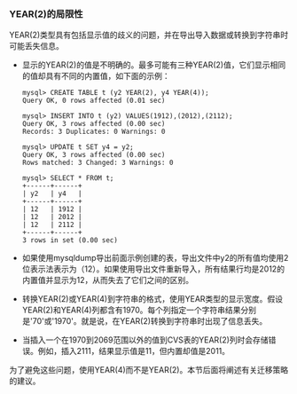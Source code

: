 ### YEAR(2)的局限性

YEAR(2)类型具有包括显示值的歧义的问题，并在导出导入数据或转换到字符串时可能丢失信息。

* 显示的YEAR(2)的值是不明确的。最多可能有三种YEAR(2)值，它们显示相同的值却具有不同的内置值，如下面的示例：

    ```
    mysql> CREATE TABLE t (y2 YEAR(2), y4 YEAR(4));
    Query OK, 0 rows affected (0.01 sec)
    
    mysql> INSERT INTO t (y2) VALUES(1912),(2012),(2112);
    Query OK, 3 rows affected (0.00 sec)
    Records: 3 Duplicates: 0 Warnings: 0
    
    mysql> UPDATE t SET y4 = y2;
    Query OK, 3 rows affected (0.00 sec)
    Rows matched: 3 Changed: 3 Warnings: 0
    
    mysql> SELECT * FROM t;
    +------+------+
    | y2   | y4   |
    +------+------+
    | 12   | 1912 |
    | 12   | 2012 |
    | 12   | 2112 |
    +------+------+
    3 rows in set (0.00 sec)
    ```

* 如果使用mysqldump导出前面示例创建的表，导出文件中y2的所有值均使用2位表示法表示为（12）。如果使用导出文件重新导入，所有结果行均是2012的内置值并显示为12，从而失去了它们之间的区别。

* 转换YEAR(2)或YEAR(4)到字符串的格式，使用YEAR类型的显示宽度。假设YEAR(2)和YEAR(4)列都含有1970。每个列指定一个字符串结果分别是'70'或'1970'。就是说，在YEAR(2)转换到字符串时出现了信息丢失。

* 当插入一个在1970到2069范围以外的值到CVS表的YEAR(2)列时会存储错误。例如，插入2111，结果显示值是11，但内置却值是2011。

为了避免这些问题，使用YEAR(4)而不是YEAR(2)。本节后面将阐述有关迁移策略的建议。
